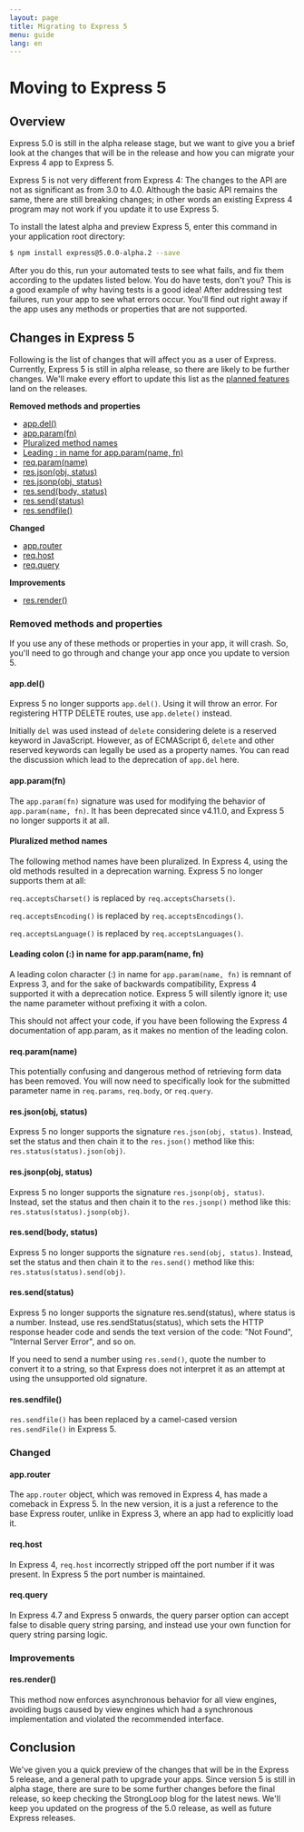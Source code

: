 ```yaml
---
layout: page
title: Migrating to Express 5
menu: guide
lang: en
---
```


# Moving to Express 5

<h2 id="overview">Overview</h2>

Express 5.0 is still in the alpha release stage, but we want to give you a brief look at the  changes that will be in the release and how you can migrate your Express 4 app to Express 5.

Express 5 is not very different from Express 4: The changes to the API are not as significant as from 3.0 to 4.0.  Although the basic API remains the same, there are still breaking changes; in other words an existing Express 4 program may not work if you update it to use Express 5.

To install the latest alpha and preview Express 5, enter this command in your application root directory:

~~~sh
$ npm install express@5.0.0-alpha.2 --save
~~~

After you do this, run your automated tests to see what fails, and fix them according to the updates listed below. You do have tests, don't you?  This is a good example of why having tests is a good idea! After addressing test failures, run your app to see what errors occur. You'll find out right away if the app uses any methods or properties that are not supported.

<h2 id="changes">Changes in Express 5</h2>

Following is the list of changes that will affect you as a user of Express. Currently, Express 5 is still in alpha release, so there are likely to be further changes. We'll make every effort to update this list as the [planned features](https://github.com/strongloop/express/pull/2237) land on the releases.

**Removed methods and properties**

<ul class="doclist">
  <li><a href="#app.del">app.del()</a></li>
  <li><a href="#app.param">app.param(fn)</a></li>
  <li><a href="#pluralized">Pluralized method names</a></li>
  <li><a href="#leading">Leading : in name for app.param(name, fn)</a></li>
  <li><a href="#req.param">req.param(name)</a></li>
  <li><a href="#res.json">res.json(obj, status)</a></li>
  <li><a href="#res.jsonp">res.jsonp(obj, status)</a></li>
  <li><a href="#res.send.body">res.send(body, status)</a></li>
  <li><a href="#res.send.status">res.send(status)</a></li>
  <li><a href="#res.sendfile">res.sendfile()</a></li>
</ul>

**Changed**

<ul class="doclist">
  <li><a href="#app.router">app.router</a></li>
  <li><a href="#req.host">req.host</a></li>
  <li><a href="#req.query">req.query</a></li>
</ul>

**Improvements**

<ul class="doclist">
  <li><a href="#res.render">res.render()</a></li>
</ul>

<h3>Removed methods and properties</h3>

If you use any of these methods or properties in your app, it will crash. So, you'll need to go through and change your app once you update to version 5.

<h4 id="app.del">app.del()</h4>

Express 5 no longer supports `app.del()`. Using it will throw an error. For registering HTTP DELETE routes, use `app.delete()` instead.

Initially `del` was used instead of `delete` considering delete is a reserved keyword in JavaScript. However, as of ECMAScript 6, `delete` and other reserved keywords can legally be used as a property names. You can read the discussion which lead to the deprecation of `app.del` here.

<h4 id="app.param">app.param(fn)</h4>

The `app.param(fn)` signature was used for modifying the behavior of `app.param(name, fn)`. It has been deprecated since v4.11.0, and Express 5 no longer supports it at all.

<h4 id="plural">Pluralized method names</h4>

The following method names have been pluralized. In Express 4, using the old methods resulted in a deprecation warning.  Express 5 no longer supports them at all:

`req.acceptsCharset()` is replaced by `req.acceptsCharsets()`.

`req.acceptsEncoding()` is replaced by `req.acceptsEncodings()`.

`req.acceptsLanguage()` is replaced by `req.acceptsLanguages()`.

<h4 id="leading">Leading colon (:) in name for app.param(name, fn)</h4>

A leading colon character (:) in name for `app.param(name, fn)` is remnant of Express 3, and for the sake of backwards compatibility, Express 4 supported it with a deprecation notice. Express 5 will silently ignore it; use the name parameter without prefixing it with a colon.

This should not affect your code, if you have been following the Express 4 documentation of app.param, as it makes no mention of the leading colon.

<h4 id="req.param">req.param(name)</h4>

This potentially confusing and dangerous method of retrieving form data has been removed. You will now need to specifically look for the submitted parameter name in `req.params`, `req.body`, or `req.query`.

<h4 id="res.json">res.json(obj, status)</h4>

Express 5 no longer supports the signature `res.json(obj, status)`. Instead, set the status and then chain it to the `res.json()` method like this: `res.status(status).json(obj)`.

<h4 id="res.jsonp">res.jsonp(obj, status)</h4>

Express 5 no longer supports the signature `res.jsonp(obj, status)`. Instead, set the status and then chain it to the `res.jsonp()` method like this: `res.status(status).jsonp(obj)`.

<h4 id="res.send.body">res.send(body, status)</h4>

Express 5 no longer supports the signature `res.send(obj, status)`. Instead, set the status and then chain it to the `res.send()` method like this: `res.status(status).send(obj)`.

<h4 id="res.send.status">res.send(status)</h4>

Express 5 no longer supports the signature res.send(status), where status is a number. Instead, use res.sendStatus(status), which sets the HTTP response header code and sends the text version of the code: "Not Found", "Internal Server Error", and so on.

If you need to send a number using `res.send()`, quote the number to convert it to a string, so that Express does not interpret it as an attempt at using the unsupported old signature.

<h4 id="res.sendfile">res.sendfile()</h4>

`res.sendfile()` has been replaced by a camel-cased version `res.sendFile()` in Express 5.

<h3>Changed</h3>

<h4 id="app.router">app.router</h4>

The `app.router` object, which was removed in Express 4, has made a comeback in Express 5. In the new version, it is a just a reference to the base Express router, unlike in Express 3, where an app had to explicitly load it.

<h4 id="req.host">req.host</h4>

In Express 4, `req.host` incorrectly stripped off the port number if it was present. In Express 5 the port number is maintained.

<h4 id="req.query">req.query</h4>

In Express 4.7 and Express 5 onwards, the query parser option can accept false to disable query string parsing, and instead use your own function for query string parsing logic.

<h3>Improvements</h3>

<h4 id="res.render">res.render()</h4>

This method now enforces asynchronous behavior for all view engines, avoiding bugs caused by view engines which had a synchronous implementation and violated the recommended interface.

<h2>Conclusion</h2>

We've given you a quick preview of the changes that will be in the Express 5 release, and a general path to upgrade your apps. Since version 5 is still in alpha stage, there are sure to be some further changes before the final release, so keep checking the StrongLoop blog for the latest news. We'll keep you updated on the progress of the 5.0 release, as well as future Express releases.
